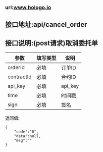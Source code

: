 ### url:www.hologo.io## 接口地址:api/cancel_order## 接口说明:(post请求)取消委托单|参数|	填写类型|	说明||------------|--------|-----------------------------||orderId|	必填|	订单ID||contractId|	必填|	合约ID||api_key|	必填|	api_key||time|	必填|	时间戳||sign|	必填|	签名|返回值:    {	    "code":"0",	    "data":null,	    "msg":""    }
